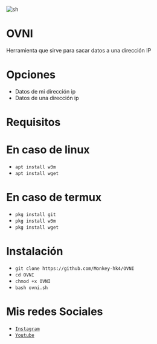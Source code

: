 ![sh](https://github.com/Monkey-hk4/OVNI/blob/main/fotos/ufo2.jpg)

# OVNI 
Herramienta que sirve para sacar datos a una dirección IP

# Opciones
- Datos de mi dirección ip
- Datos de una dirección ip 

# Requisitos
# En caso de linux
* `apt install w3m`
* `apt install wget`
# En caso de termux
* `pkg install git`
* `pkg install w3m`
* `pkg install wget`

# Instalación
* `git clone https://github.com/Monkey-hk4/OVNI`
* `cd OVNI`
* `chmod +x OVNI`
* `bash ovni.sh`


# Mis redes Sociales
- [`Instagram`](https://www.instagram.com/monkey_hk4/)
- [`Youtube`](https://www.youtube.com/channel/UCEWGSsk-U9GjCLQk9ng1fNQ)

